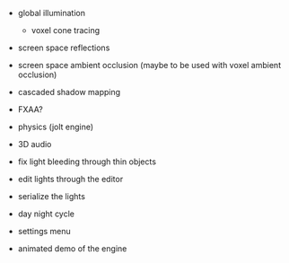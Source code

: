 - global illumination
  - voxel cone tracing
- screen space reflections
- screen space ambient occlusion (maybe to be used with voxel ambient occlusion)
- cascaded shadow mapping
- FXAA?
- physics (jolt engine)
- 3D audio
- fix light bleeding through thin objects
- edit lights through the editor
- serialize the lights
- day night cycle

- settings menu

- animated demo of the engine
